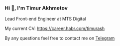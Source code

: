 ### Hi 👋, I'm Timur Akhmetov

Lead Front-end Engineer at MTS Digital

My current CV: https://career.habr.com/timurash

By any questions feel free to contact me on [Telegram](https://t.me/timurash)
